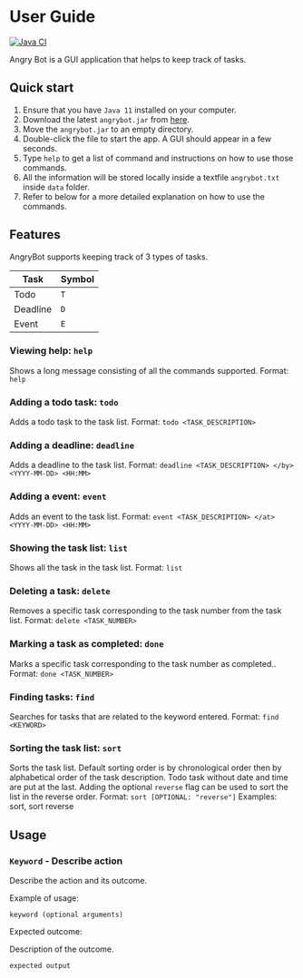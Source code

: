 # User Guide

[![Java CI](https://github.com/czhi-bin/ip/actions/workflows/gradle.yml/badge.svg)](https://github.com/czhi-bin/ip/actions)

Angry Bot is a GUI application that helps to keep track of tasks.

## Quick start
1. Ensure that you have `Java 11` installed on your computer.
2. Download the latest `angrybot.jar` from [here](https://github.com/czhi-bin/ip/releases/tag/A-Release).
3. Move the `angrybot.jar` to an empty directory.
4. Double-click the file to start the app. A GUI should appear in a few seconds.
5. Type `help` to get a list of command and instructions on how to use those commands.
6. All the information will be stored locally inside a textfile `angrybot.txt` inside `data` folder.
7. Refer to below for a more detailed explanation on how to use the commands.

## Features 

AngryBot supports keeping track of 3 types of tasks.

| Task         | Symbol      |
|--------------|-------------|
|Todo          |`T`          |
|Deadline      |`D`          |
|Event         |`E`          |


### Viewing help: `help`
Shows a long message consisting of all the commands supported.
Format: `help`

### Adding a todo task: `todo`
Adds a todo task to the task list.
Format: `todo <TASK_DESCRIPTION>`

### Adding a deadline: `deadline`
Adds a deadline to the task list.
Format: `deadline <TASK_DESCRIPTION> </by> <YYYY-MM-DD> <HH:MM>`

### Adding a event: `event`
Adds an event to the task list.
Format: `event <TASK_DESCRIPTION> </at> <YYYY-MM-DD> <HH:MM>`

### Showing the task list: `list`
Shows all the task in the task list.
Format: `list`

### Deleting a task: `delete`
Removes a specific task corresponding to the task number from the task list.
Format: `delete <TASK_NUMBER>`

### Marking a task as completed: `done`
Marks a specific task corresponding to the task number as completed..
Format: `done <TASK_NUMBER>`

### Finding tasks: `find`
Searches for tasks that are related to the keyword entered.
Format: `find <KEYWORD>`

### Sorting the task list: `sort`
Sorts the task list. Default sorting order is by chronological order then by alphabetical order of the task description. Todo task without date and time are put at the last. Adding the optional `reverse` flag can be used to sort the list in the reverse order.
Format: `sort [OPTIONAL: "reverse"]`
Examples: sort, sort reverse

## Usage

### `Keyword` - Describe action

Describe the action and its outcome.

Example of usage: 

`keyword (optional arguments)`

Expected outcome:

Description of the outcome.

```
expected output
```
